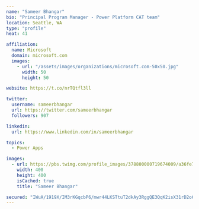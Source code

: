 ```yaml
---
name: "Sameer Bhangar"
bio: "Principal Program Manager - Power Platform CAT team"
location: Seattle, WA
type: "profile"
heat: 41

affiliation:
  name: Microsoft
  domain: microsoft.com
  images:
    - url: "/assets/images/organizations/microsoft.com-50x50.jpg"
      width: 50
      height: 50

website: https://t.co/nrTQtfl3ll

twitter:
  username: sameerbhangar
  url: https://twitter.com/sameerbhangar
  followers: 907

linkedin:
  url: https://www.linkedin.com/in/sameerbhangar

topics:
  - Power Apps

images:
  - url: https://pbs.twimg.com/profile_images/378800000719674009/a36fe7ddfab1778b76e5793772e43798_400x400.jpeg
    width: 400
    height: 400
    isCached: true
    title: "Sameer Bhangar"

secured: "IWuA/1919X/IM3rKGqcbP6/mwr44LKSTtuT2dkAy3RggQE3QqK2isX31rD2o66ycUVQztJWngPgtEgbutDO9EQNdsTW+J8JQCZvJ9JZltxsTm8cImxcj/aXkbI4kHRCGT94IMWgo80mASMNQpkNesKoQBws3zkVUhPYWzfaz85/sW0G4xyI9mqtW1KxmnMbyd3QU+22cbOV0f/dSoRYeERll4wXldArloA9e7w5K7xiFxo0MjhONOJs8r6K78+6yhhIB7EDYvzpGe9VTHzQoip16IBlGHDFUvN0L1Aa+wT8EF+7V5jsl8yZxsA0P4wfPq3E1LOeBc3m+Cht8C/WqXJexMwvo1KjdIyVLRvy2YS06cvhE7M0VWBko9xGutzXDprTNAR+VVJz5LGceQdcJ/g==;H1k6kt+dZ+ycWkpTuwDRsA=="
---
```


